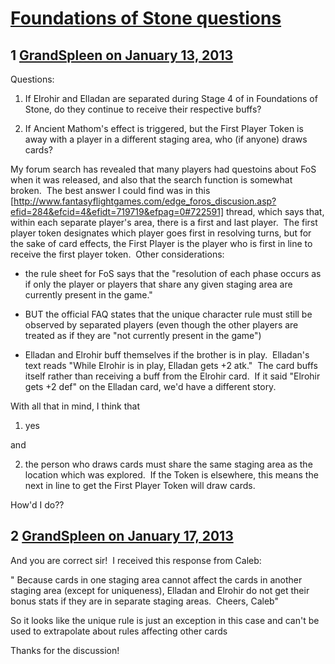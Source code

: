 # [Foundations of Stone questions](https://community.fantasyflightgames.com/topic/77357-foundations-of-stone-questions/)

## 1 [GrandSpleen on January 13, 2013](https://community.fantasyflightgames.com/topic/77357-foundations-of-stone-questions/?do=findComment&comment=747302)

Questions:

1) If Elrohir and Elladan are separated during Stage 4 of in Foundations of Stone, do they continue to receive their respective buffs?

2) If Ancient Mathom's effect is triggered, but the First Player Token is away with a player in a different staging area, who (if anyone) draws cards?

My forum search has revealed that many players had questoins about FoS when it was released, and also that the search function is somewhat broken.  The best answer I could find was in this [http://www.fantasyflightgames.com/edge_foros_discusion.asp?efid=284&efcid=4&efidt=719719&efpag=0#722591] thread, which says that, within each separate player's area, there is a first and last player.  The first player token designates which player goes first in resolving turns, but for the sake of card effects, the First Player is the player who is first in line to receive the first player token.  Other considerations:

- the rule sheet for FoS says that the "resolution of each phase occurs as if only the player or players that share any given staging area are currently present in the game."

- BUT the official FAQ states that the unique character rule must still be observed by separated players (even though the other players are treated as if they are "not currently present in the game")

- Elladan and Elrohir buff themselves if the brother is in play.  Elladan's text reads "While Elrohir is in play, Elladan gets +2 atk."  The card buffs itself rather than receiving a buff from the Elrohir card.  If it said "Elrohir gets +2 def" on the Elladan card, we'd have a different story.

With all that in mind, I think that 

1) yes

and 

2) the person who draws cards must share the same staging area as the location which was explored.  If the Token is elsewhere, this means the next in line to get the First Player Token will draw cards.

How'd I do??

## 2 [GrandSpleen on January 17, 2013](https://community.fantasyflightgames.com/topic/77357-foundations-of-stone-questions/?do=findComment&comment=748912)

And you are correct sir!  I received this response from Caleb:

" Because cards in one staging area cannot affect the cards in another staging area (except for uniqueness), Elladan and Elrohir do not get their bonus stats if they are in separate staging areas.  Cheers, Caleb"

So it looks like the unique rule is just an exception in this case and can't be used to extrapolate about rules affecting other cards

Thanks for the discussion!

